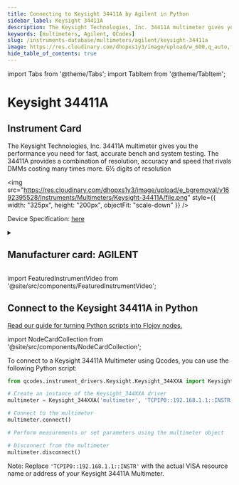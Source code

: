 ```yaml
---
title: Connecting to Keysight 34411A by Agilent in Python
sidebar_label: Keysight 34411A
description: The Keysight Technologies, Inc. 34411A multimeter gives you the performance you need for fast, accurate bench and system testing. The 34411A provides a combination of resolution, accuracy and speed that rivals DMMs costing many times more. 6½ digits of resolution
keywords: [multimeters, Agilent, QCodes]
slug: /instruments-database/multimeters/agilent/keysight-34411a
image: https://res.cloudinary.com/dhopxs1y3/image/upload/w_600,q_auto,f_auto/e_bgremoval/v1692395528/Instruments/Multimeters/Keysight-34411A/file.jpg
hide_table_of_contents: true
---
```


import Tabs from '@theme/Tabs';
import TabItem from '@theme/TabItem';

# Keysight 34411A

## Instrument Card

<div className="flex">

<div>

The Keysight Technologies, Inc. 34411A multimeter gives you the performance you need for fast, accurate bench and system testing. The 34411A provides a combination of resolution, accuracy and speed that rivals DMMs costing many times more. 6½ digits of resolution

</div>

<img src="https://res.cloudinary.com/dhopxs1y3/image/upload/e_bgremoval/v1692395528/Instruments/Multimeters/Keysight-34411A/file.png" style={{ width: "325px", height: "200px", objectFit: "scale-down" }} />

</div>

<div className="flex text-center">

<p>Device Specification: <a target="\_blank" href="https://www.keysight.com/us/en/assets/7018-01326/data-sheets/5989-3738.pdf">here</a></p>

</div>

<details style={{ marginTop: "15px"}}>
<summary><h2>Manufacturer card: AGILENT</h2></summary>

<img src="https://res.cloudinary.com/dhopxs1y3/image/upload/v1692126006/Instruments/Vendor%20Logos/Agilent.png" style={{ width: "100%", height: "170px",objectFit: "scale-down" }} />

Keysight Technologies, or Keysight, is an American company that manufactures electronics test and measurement equipment and software.

<ul>
  <li>Headquarters: USA</li>
  <li>Yearly Revenue (millions, USD): 5420.0</li>
  <li>Vendor Website: <a href="https://www.keysight.com/us/en/home.html">here</a></li>
</ul>
</details>

import FeaturedInstrumentVideo from '@site/src/components/FeaturedInstrumentVideo';

<FeaturedInstrumentVideo category='MULTIMETERS' manufacturer='AGILENT'></FeaturedInstrumentVideo>


## Connect to the Keysight 34411A in Python

[Read our guide for turning Python scripts into Flojoy nodes.](https://docs.flojoy.ai/custom-nodes/creating-custom-node/)

import NodeCardCollection from '@site/src/components/NodeCardCollection';

<Tabs>

<TabItem value="Flojoy" label="Flojoy" className="flojoy-instrument-tabs">

<NodeCardCollection category='MULTIMETERS' manufacturer='AGILENT'></NodeCardCollection>

</TabItem>
<TabItem value="QCodes" label="QCodes">

To connect to a Keysight 34411A Multimeter using Qcodes, you can use the following Python script:

```python
from qcodes.instrument_drivers.Keysight.Keysight_344XXA import Keysight_344XXA

# Create an instance of the Keysight_344XXA driver
multimeter = Keysight_344XXA('multimeter', 'TCPIP0::192.168.1.1::INSTR')

# Connect to the multimeter
multimeter.connect()

# Perform measurements or set parameters using the multimeter object

# Disconnect from the multimeter
multimeter.disconnect()
```

Note: Replace `'TCPIP0::192.168.1.1::INSTR'` with the actual VISA resource name or address of your Keysight 34411A Multimeter.

</TabItem>
</Tabs>